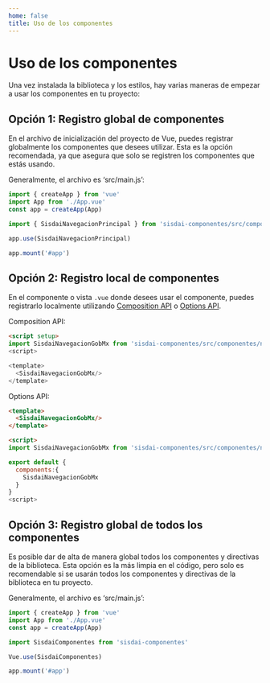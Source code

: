 ```yaml
---
home: false
title: Uso de los componentes
---
```

# Uso de los componentes

Una vez instalada la biblioteca y los estilos, hay varias maneras de empezar a usar los componentes en tu proyecto:

## Opción 1: Registro global de componentes

En el archivo de inicialización del proyecto de Vue, puedes registrar globalmente los componentes que desees utilizar. Esta es la opción recomendada, ya que asegura que solo se registren los componentes que estás usando.

Generalmente, el archivo es ‘src/main.js’:

```js
import { createApp } from 'vue'
import App from './App.vue'
const app = createApp(App)

import { SisdaiNavegacionPrincipal } from 'sisdai-componentes/src/componentes'

app.use(SisdaiNavegacionPrincipal)

app.mount('#app')
```

## Opción 2: Registro local de componentes

En el componente o vista `.vue` donde desees usar el componente, puedes registrarlo localmente utilizando [Composition API](https://vuejs.org/api/composition-api-setup.html) o [Options API](https://vuejs.org/api/options-state.html).

Composition API:

```html
<script setup>
import SisdaiNavegacionGobMx from 'sisdai-componentes/src/componentes/navegacion-gob-mx/SisdaiNavegacionGobMx.vue'
<script>

<template>
  <SisdaiNavegacionGobMx/>
</template>
```

Options API:

```html
<template>
  <SisdaiNavegacionGobMx/>
</template>

<script>
import SisdaiNavegacionGobMx from 'sisdai-componentes/src/componentes/navegacion-gob-mx/SisdaiNavegacionGobMx.vue'

export default {
  components:{
    SisdaiNavegacionGobMx
  }
}
<script>
```

## Opción 3: Registro global de todos los componentes

Es posible dar de alta de manera global todos los componentes y directivas de la biblioteca. Esta opción es la más limpia en el código, pero solo es recomendable si se usarán todos los componentes y directivas de la biblioteca en tu proyecto.

Generalmente, el archivo es ‘src/main.js’:

```js
import { createApp } from 'vue'
import App from './App.vue'
const app = createApp(App)

import SisdaiComponentes from 'sisdai-componentes'

Vue.use(SisdaiComponentes)

app.mount('#app')
```
